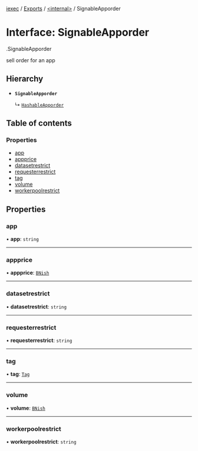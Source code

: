 [iexec](../README.md) / [Exports](../modules.md) / [<internal\>](../modules/internal_.md) / SignableApporder

# Interface: SignableApporder

[<internal>](../modules/internal_.md).SignableApporder

sell order for an app

## Hierarchy

- **`SignableApporder`**

  ↳ [`HashableApporder`](internal_.HashableApporder.md)

## Table of contents

### Properties

- [app](internal_.SignableApporder.md#app)
- [appprice](internal_.SignableApporder.md#appprice)
- [datasetrestrict](internal_.SignableApporder.md#datasetrestrict)
- [requesterrestrict](internal_.SignableApporder.md#requesterrestrict)
- [tag](internal_.SignableApporder.md#tag)
- [volume](internal_.SignableApporder.md#volume)
- [workerpoolrestrict](internal_.SignableApporder.md#workerpoolrestrict)

## Properties

### app

• **app**: `string`

---

### appprice

• **appprice**: [`BNish`](../modules.md#bnish)

---

### datasetrestrict

• **datasetrestrict**: `string`

---

### requesterrestrict

• **requesterrestrict**: `string`

---

### tag

• **tag**: [`Tag`](../modules.md#tag)

---

### volume

• **volume**: [`BNish`](../modules.md#bnish)

---

### workerpoolrestrict

• **workerpoolrestrict**: `string`
